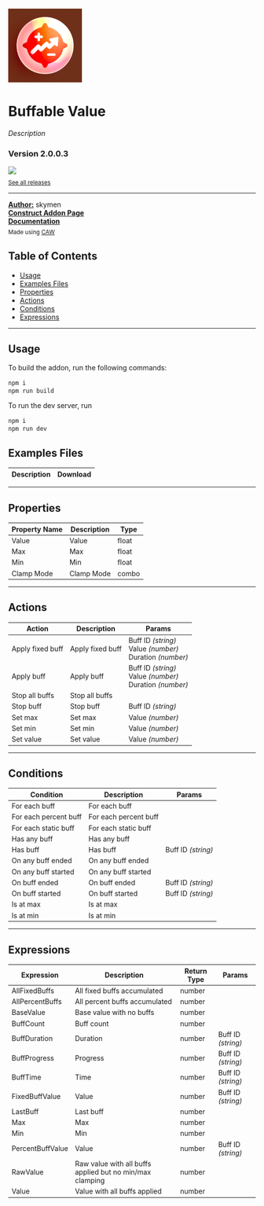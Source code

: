 <img src="./examples/cover.webp" width="150" /><br>
# Buffable Value
<i>Description</i> <br>
### Version 2.0.0.3

[<img src="https://placehold.co/200x50/4493f8/FFF?text=Download&font=montserrat" width="200"/>](https://github.com/skymen/buffableValue_sdkv2/releases/download/skymen_buffed_value-2.0.0.3.c3addon/skymen_buffed_value-2.0.0.3.c3addon)
<br>
<sub> [See all releases](https://github.com/skymen/buffableValue_sdkv2/releases) </sub> <br>

---
<b><u>Author:</u></b> skymen <br>
<b>[Construct Addon Page](https://www.construct.net/en/make-games/addons/1129/buffable-value)</b>  <br>
<b>[Documentation](https://www.construct.net/en/make-games/addons/1129/buffable-value/documentation)</b>  <br>
<sub>Made using [CAW](https://marketplace.visualstudio.com/items?itemName=skymen.caw) </sub><br>

## Table of Contents
- [Usage](#usage)
- [Examples Files](#examples-files)
- [Properties](#properties)
- [Actions](#actions)
- [Conditions](#conditions)
- [Expressions](#expressions)
---
## Usage
To build the addon, run the following commands:

```
npm i
npm run build
```

To run the dev server, run

```
npm i
npm run dev
```

## Examples Files
| Description | Download |
| --- | --- |

---
## Properties
| Property Name | Description | Type |
| --- | --- | --- |
| Value | Value | float |
| Max | Max | float |
| Min | Min | float |
| Clamp Mode | Clamp Mode | combo |


---
## Actions
| Action | Description | Params
| --- | --- | --- |
| Apply fixed buff | Apply fixed buff | Buff ID             *(string)* <br>Value             *(number)* <br>Duration             *(number)* <br> |
| Apply buff | Apply buff | Buff ID             *(string)* <br>Value             *(number)* <br>Duration             *(number)* <br> |
| Stop all buffs | Stop all buffs |  |
| Stop buff | Stop buff | Buff ID             *(string)* <br> |
| Set max | Set max | Value             *(number)* <br> |
| Set min | Set min | Value             *(number)* <br> |
| Set value | Set value | Value             *(number)* <br> |


---
## Conditions
| Condition | Description | Params
| --- | --- | --- |
| For each buff | For each buff |  |
| For each percent buff | For each percent buff |  |
| For each static buff | For each static buff |  |
| Has any buff | Has any buff |  |
| Has buff | Has buff | Buff ID *(string)* <br> |
| On any buff ended | On any buff ended |  |
| On any buff started | On any buff started |  |
| On buff ended | On buff ended | Buff ID *(string)* <br> |
| On buff started | On buff started | Buff ID *(string)* <br> |
| Is at max | Is at max |  |
| Is at min | Is at min |  |


---
## Expressions
| Expression | Description | Return Type | Params
| --- | --- | --- | --- |
| AllFixedBuffs | All fixed buffs accumulated | number |  | 
| AllPercentBuffs | All percent buffs accumulated | number |  | 
| BaseValue | Base value with no buffs | number |  | 
| BuffCount | Buff count | number |  | 
| BuffDuration | Duration | number | Buff ID *(string)* <br> | 
| BuffProgress | Progress | number | Buff ID *(string)* <br> | 
| BuffTime | Time | number | Buff ID *(string)* <br> | 
| FixedBuffValue | Value | number | Buff ID *(string)* <br> | 
| LastBuff | Last buff | number |  | 
| Max | Max | number |  | 
| Min | Min | number |  | 
| PercentBuffValue | Value | number | Buff ID *(string)* <br> | 
| RawValue | Raw value with all buffs applied but no min/max clamping | number |  | 
| Value | Value with all buffs applied | number |  | 
